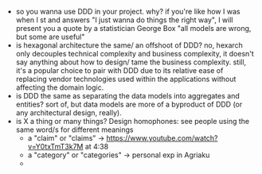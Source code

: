 - so you wanna use DDD in your project. why? if you're like how I was when I st and answers "I just wanna do things the right way", I will present you a quote by a statistician George Box "all models are wrong, but some are useful"
- is hexagonal architecture the same/ an offshoot of DDD? no, hexarch only decouples technical complexity and business complexity, it doesn't say anything about how to design/ tame the business complexity. still, it's a popular choice to pair with DDD due to its relative ease of replacing vendor technologies used within the applications without affecting the domain logic.
- is DDD the same as separating the data models into aggregates and entities? sort of, but data models are more of a byproduct of DDD (or any architectural design, really). 
- is X a thing or many things? Design homophones:  see people using the same word/s for different meanings
	- a "claim" or "claims" -> https://www.youtube.com/watch?v=Y0txTmT3k7M at 4:38
	- a "category" or "categories" -> personal exp in Agriaku
	- 